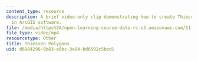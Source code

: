 ```yaml
---
content_type: resource
description: A brief video-only clip demonstrating how to create Thiessen polygons
  in ArcGIS software.
file: /media/https%3A/open-learning-course-data-rc.s3.amazonaws.com/11-205-introduction-to-spatial-analysis-fall-2019/d69842989b83e0bc3e84bd6592c5bed1_MIT11_205F19_thiessen_polygons.mp4
file_type: video/mp4
resourcetype: Other
title: Thiessen Polygons
uid: d6984298-9b83-e0bc-3e84-bd6592c5bed1
---
```

